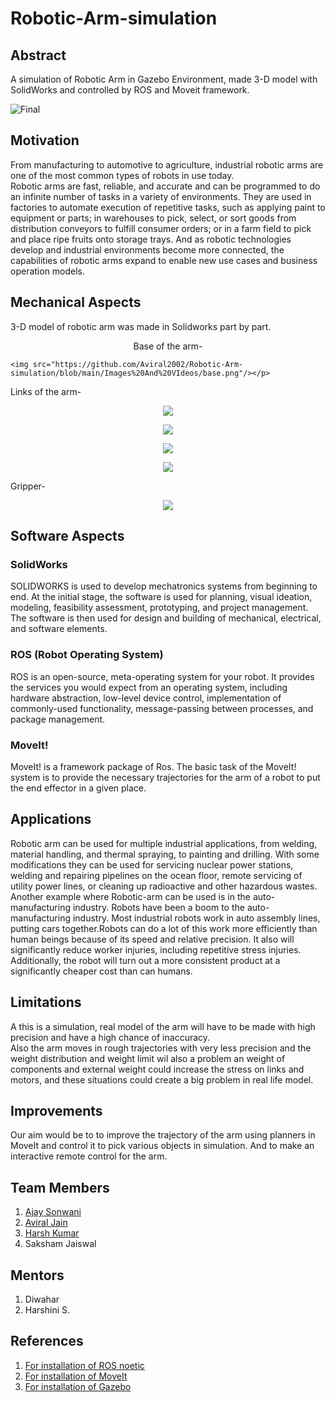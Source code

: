 # Robotic-Arm-simulation

## Abstract

A simulation of Robotic Arm in Gazebo Environment, made 3-D model with SolidWorks and controlled by ROS and Moveit framework.

![Final](https://github.com/Aviral2002/Robotic-Arm-simulation/blob/main/Images%20And%20VIdeos/finalarm.png)

## Motivation

From manufacturing to automotive to agriculture, industrial robotic arms are one of the most common types of robots in use today.<br>
Robotic arms are fast, reliable, and accurate and can be programmed to do an infinite number of tasks in a variety of environments. They are used in factories to automate execution of repetitive tasks, such as applying paint to equipment or parts; in warehouses to pick, select, or sort goods from distribution conveyors to fulfill consumer orders; or in a farm field to pick and place ripe fruits onto storage trays. And as robotic technologies develop and industrial environments become more connected, the capabilities of robotic arms expand to enable new use cases and business operation models.

## Mechanical Aspects 

3-D model of robotic arm was made in Solidworks part by part.


<p align="center">
    Base of the arm-

    <img src="https://github.com/Aviral2002/Robotic-Arm-simulation/blob/main/Images%20And%20VIdeos/base.png"/></p>

Links of the arm-

<p align="center">
    <img src="https://github.com/Aviral2002/Robotic-Arm-simulation/blob/main/Images%20And%20VIdeos/link1.png"/></p>

<p align="center">
    <img src="https://github.com/Aviral2002/Robotic-Arm-simulation/blob/main/Images%20And%20VIdeos/link2.png"/></p>

<p align="center">
    <img src="https://github.com/Aviral2002/Robotic-Arm-simulation/blob/main/Images%20And%20VIdeos/link3.png"/></p>

<p align="center">
    <img src="https://github.com/Aviral2002/Robotic-Arm-simulation/blob/main/Images%20And%20VIdeos/link4.png"/></p>

Gripper-

<p align="center"><img src="https://github.com/Aviral2002/Robotic-Arm-simulation/blob/main/Images%20And%20VIdeos/gripper.png" /></p>

## Software Aspects

### SolidWorks

SOLIDWORKS is used to develop mechatronics systems from beginning to end. At the initial stage, the software is used for planning, visual ideation, modeling, feasibility assessment, prototyping, and project management. The software is then used for design and building of mechanical, electrical, and software elements.

### ROS (Robot Operating System)

ROS is an open-source, meta-operating system for your robot. It provides the services you would expect from an operating system, including hardware abstraction, low-level device control, implementation of commonly-used functionality, message-passing between processes, and package management.

### MoveIt!

MoveIt! is a framework package of Ros. The basic task of the MoveIt! system is to provide the necessary trajectories for the arm of a robot to put the end effector in a given place.

## Applications

Robotic arm can be used for multiple industrial applications, from welding, material handling, and thermal spraying, to painting and drilling. With some modifications they can be used for servicing nuclear power stations, welding and repairing pipelines on the ocean floor, remote servicing of utility power lines, or cleaning up radioactive and other hazardous wastes.
Another example where Robotic-arm can be used is in the auto-manufacturing industry. Robots have been a boom to the auto-manufacturing industry. Most industrial robots work in auto assembly lines, putting cars together.Robots can do a lot of this work more efficiently than human beings because of its speed and relative precision. It also will significantly reduce worker injuries, including repetitive stress injuries. Additionally, the robot will turn out a more consistent product at a significantly cheaper cost than can humans.

## Limitations

A this is a simulation, real model of the arm will have to be made with high precision and have a high chance of inaccuracy.<br>Also the arm moves in rough trajectories with very less precision and the weight distribution and weight limit wil also a problem an weight of components and external weight could increase the stress on links and motors, and these situations could create a big problem in real life model.

## Improvements

Our aim would be to to improve the trajectory of the arm using planners in MoveIt and control it to pick various objects in simulation. And to make an interactive remote control for the arm.

## Team Members

1. [Ajay Sonwani](https://github.com/ajaysonwani)
2. [Aviral Jain](https://github.com/Aviral2002)
3. [Harsh Kumar](https://github.com/Harshkr03)
4. Saksham Jaiswal

## Mentors

1. Diwahar
2. Harshini S.

## References

1. [For installation of ROS noetic](http://wiki.ros.org/noetic/Installation/Ubuntu)
2. [For installation of MoveIt](https://moveit.ros.org/install-moveit2/source/)
4. [For installation of Gazebo](https://dev.px4.io/v1.10_noredirect/en/simulation/gazebo.html)


